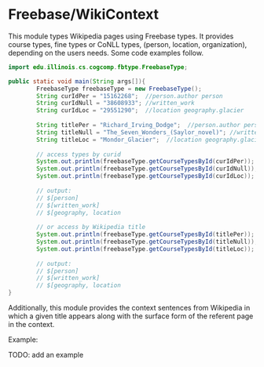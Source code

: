 # Freebase/WikiContext

This module types Wikipedia pages using Freebase types. 
It provides course types, fine types or CoNLL types, (person, location, organization),
depending on the users needs. Some code examples follow.

```java
import edu.illinois.cs.cogcomp.fbtype.FreebaseType;

public static void main(String args[]){
        FreebaseType freebaseType = new FreebaseType();
        String curIdPer = "15162268";  //person.author person
        String curIdNull = "38608933"; //written_work
        String curIdLoc = "29551290";  //location geography.glacier
    
        String titlePer = "Richard_Irving_Dodge";  //person.author person
        String titleNull = "The_Seven_Wonders_(Saylor_novel)"; //written_work
        String titleLoc = "Mondor_Glacier";  //location geography.glacier
        
        // access types by curid
        System.out.println(freebaseType.getCourseTypesById(curIdPer));
        System.out.println(freebaseType.getCourseTypesById(curIdNull));
        System.out.println(freebaseType.getCourseTypesById(curIdLoc));
        
        // output:
        // $[person]
        // $[written_work]
        // $[geography, location
        
        // or access by Wikipedia title
        System.out.println(freebaseType.getCourseTypesById(titlePer));
        System.out.println(freebaseType.getCourseTypesById(titleNull));
        System.out.println(freebaseType.getCourseTypesById(titleLoc));
        
        // output:
        // $[person]
        // $[written_work]
        // $[geography, location
}

```

Additionally, this module provides the context sentences from Wikipedia in which a given
title appears along with the surface form of the referent page in the context.

Example:

TODO: add an example
